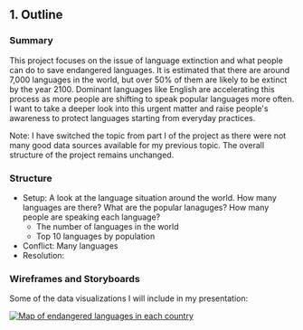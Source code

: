## 1. Outline
### Summary
This project focuses on the issue of language extinction and what people can do to save endangered languages. It is estimated that there are around 7,000 languages in the world, but over 50% of them are likely to be extinct by the year 2100. Dominant languages like English are accelerating this process as more people are shifting to speak popular languages more often. I want to take a deeper look into this urgent matter and raise people's awareness to protect languages starting from everyday practices.

Note: I have switched the topic from part I of the project as there were not many good data sources available for my previous topic. The overall structure of the project remains unchanged.


### Structure
- Setup: A look at the language situation around the world. How many languages are there? What are the popular lanaguges? How many people are speaking each language?
  - The number of languages in the world
  - Top 10 languages by population
- Conflict: Many languages 
- Resolution:  

### Wireframes and Storyboards
Some of the data visualizations I will include in my presentation:

<div class="flourish-embed flourish-chart" data-src="visualisation/11353408"><script src="https://public.flourish.studio/resources/embed.js"></script></div>

<div class="flourish-embed flourish-chart" data-src="visualisation/11352812"><script src="https://public.flourish.studio/resources/embed.js"></script></div>

<div class="flourish-embed flourish-chart" data-src="visualisation/11352932"><script src="https://public.flourish.studio/resources/embed.js"></script></div>

<div class="flourish-embed flourish-chart" data-src="visualisation/11352340"><script src="https://public.flourish.studio/resources/embed.js"></script></div>

<div class='tableauPlaceholder' id='viz1664762780810' style='position: relative'><noscript><a href='#'><img alt='Map of endangered languages in each country ' src='https:&#47;&#47;public.tableau.com&#47;static&#47;images&#47;Ma&#47;Mapofendangeredlanguagesineachcountry&#47;Sheet1&#47;1_rss.png' style='border: none' /></a></noscript><object class='tableauViz'  style='display:none;'><param name='host_url' value='https%3A%2F%2Fpublic.tableau.com%2F' /> <param name='embed_code_version' value='3' /> <param name='site_root' value='' /><param name='name' value='Mapofendangeredlanguagesineachcountry&#47;Sheet1' /><param name='tabs' value='no' /><param name='toolbar' value='yes' /><param name='static_image' value='https:&#47;&#47;public.tableau.com&#47;static&#47;images&#47;Ma&#47;Mapofendangeredlanguagesineachcountry&#47;Sheet1&#47;1.png' /> <param name='animate_transition' value='yes' /><param name='display_static_image' value='yes' /><param name='display_spinner' value='yes' /><param name='display_overlay' value='yes' /><param name='display_count' value='yes' /><param name='language' value='en-US' /><param name='filter' value='publish=yes' /></object></div>
<script type='text/javascript'>                    
  var divElement = document.getElementById('viz1664762780810');                    
  var vizElement = divElement.getElementsByTagName('object')[0];                    
  vizElement.style.width='100%';vizElement.style.height=(divElement.offsetWidth*0.75)+'px';                    
  var scriptElement = document.createElement('script');                    
  scriptElement.src = 'https://public.tableau.com/javascripts/api/viz_v1.js';                    
  vizElement.parentNode.insertBefore(scriptElement, vizElement);                
</script>
